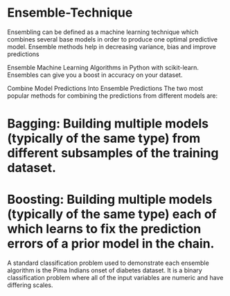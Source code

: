# Ensemble-Technique
Ensembling can be defined as a machine learning technique which combines several base models in order to produce one optimal predictive model. 
Ensemble methods help in decreasing variance, bias and improve predictions

Ensemble Machine Learning Algorithms in Python with scikit-learn. Ensembles can give you a boost in accuracy on your dataset.

Combine Model Predictions Into Ensemble Predictions
The two most popular methods for combining the predictions from different models are:

# Bagging: Building multiple models (typically of the same type) from different subsamples of the training dataset.
# Boosting: Building multiple models (typically of the same type) each of which learns to fix the prediction errors of a prior model in the chain.

A standard classification problem used to demonstrate each ensemble algorithm is the Pima Indians onset of diabetes dataset. 
It is a binary classification problem where all of the input variables are numeric and have differing scales.
